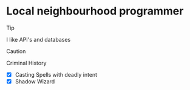 # Local neighbourhood programmer

> [!TIP]
> I like API's and databases

>[!CAUTION]
>Criminal History
>
> - [x] Casting Spells with deadly intent
> - [x] Shadow Wizard
